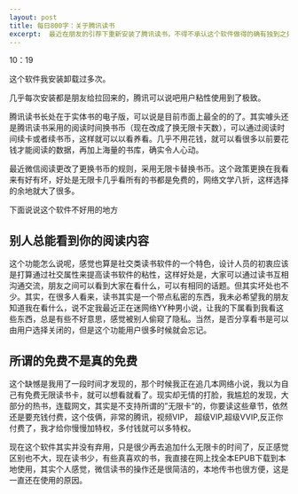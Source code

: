 ```yaml
---
layout: post
title: 每日800字：关于腾讯读书
excerpt:  最近在朋友的引荐下重新安装了腾讯读书，不得不承认这个软件做得的确有独到之处。
---
```


10：19

这个软件我安装卸载过多次。

几乎每次安装都是朋友给拉回来的，腾讯可以说吧用户粘性使用到了极致。

腾讯读书长处在于实体书的电子版，可以说是目前市面上最全的的了。其实噱头还是腾讯读书采用的阅读时间换书币（现在改成了换无限卡天数），可以通过阅读时间续卡或者续书币，这样就可以以看养看。几乎不用花钱，就可以看很多以前要花钱才能阅读的数据，再加上海量的书库，确实令人心动。

最近微信阅读更改了更换书币的规则，采用无限卡替换书币。这个政策更换在我看来有好有坏，好处是无限卡几乎看所有的书都是免费的，网络文学八折，这样选择的余地就大了很多。

下面说说这个软件不好用的地方

## 别人总能看到你的阅读内容

这个功能怎么说呢，感觉也算是社交类读书软件的一个特色，设计人员的初衷应该是打算通过社交属性来提高读书软件的粘性，这样好处是，大家可以通过读书互相沟通交流，朋友之间可以看到大家在看什么，可以有相同的话题。但其实坏处也不少。其实，在很多人看来，读书其实是一个带点私密的东西，我未必希望我的朋友知道我在看什么，说不定我最近正在迷网络YY种男小说，让我的下属看到我看这些东西，总是有些不好意思，感觉被别人偷窥了隐私。当然，是否分享看书是可以由用户选择关闭的，但是这个功能用户很多时候就会忘记。

## 所谓的免费不是真的免费

这个缺憾是我用了一段时间才发现的，那个时候我正在追几本网络小说，我以为自己有免费无限读书卡，就可以想看就看了。现实却无情的打脸，我尴尬的发现，大部分的热书，连载网文，其实是不支持所谓的”无限卡“的，你要读这些章节，依然还是要充钱付费，这个伎俩，非常的腾讯，视频VIP， 超级VIP,超级VVIP,反正你付费了，我才给你慢慢加特权，多付钱就可以多特权。

现在这个软件其实并没有弃用，只是很少再去追加什么无限卡的时间了，反正感觉区别也不大，现在读书少，有些真喜欢的书，我直接在网上找全本EPUB下载到本地使用，其实个人感觉，微信读书的操作还是很简洁的，本地传书也很方便，这是一直还在使用的原因。



